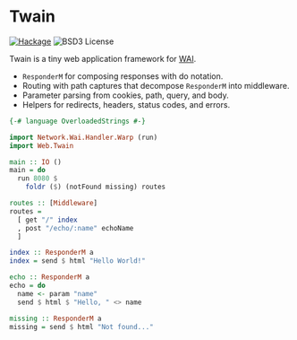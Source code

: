# Twain

[![Hackage](https://img.shields.io/hackage/v/twain.svg?style=flat)](http://hackage.haskell.org/package/twain)
![BSD3 License](http://img.shields.io/badge/license-BSD3-brightgreen.svg)

Twain is a tiny web application framework for
[WAI](http://hackage.haskell.org/package/wai).

- `ResponderM` for composing responses with do notation.
- Routing with path captures that decompose `ResponderM` into middleware.
- Parameter parsing from cookies, path, query, and body.
- Helpers for redirects, headers, status codes, and errors.

```haskell
{-# language OverloadedStrings #-}

import Network.Wai.Handler.Warp (run)
import Web.Twain

main :: IO ()
main = do
  run 8080 $
    foldr ($) (notFound missing) routes

routes :: [Middleware]
routes =
  [ get "/" index
  , post "/echo/:name" echoName
  ]

index :: ResponderM a
index = send $ html "Hello World!"

echo :: ResponderM a
echo = do
  name <- param "name"
  send $ html $ "Hello, " <> name

missing :: ResponderM a
missing = send $ html "Not found..."
```

